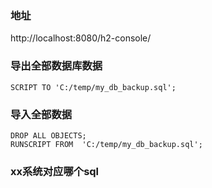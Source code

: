 ### 地址
http://localhost:8080/h2-console/
### 导出全部数据库数据
```
SCRIPT TO 'C:/temp/my_db_backup.sql';
```
### 导入全部数据
```
DROP ALL OBJECTS;
RUNSCRIPT FROM  'C:/temp/my_db_backup.sql';
```
### xx系统对应哪个sql
